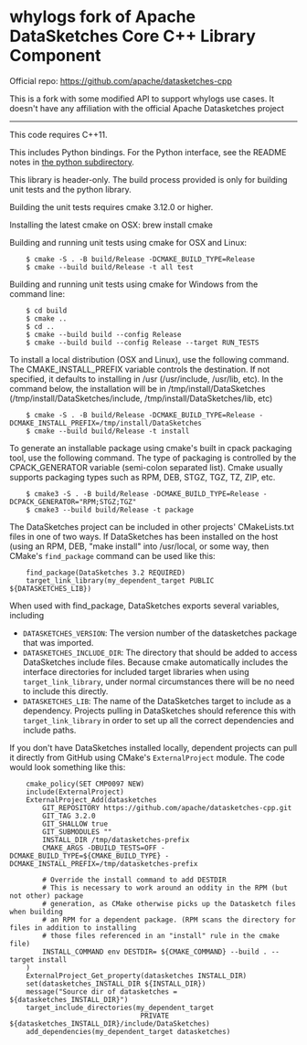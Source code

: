 # whylogs fork of Apache DataSketches Core C++ Library Component

Official repo: https://github.com/apache/datasketches-cpp

This is a fork with some modified API to support whylogs use cases. It doesn't have any affiliation with the official Apache Datasketches project

---

This code requires C++11.

This includes Python bindings. For the Python interface, see the README notes in [the python subdirectory](https://github.com/apache/datasketches-cpp/tree/master/python).

This library is header-only. The build process provided is only for building unit tests and the python library.

Building the unit tests requires cmake 3.12.0 or higher.

Installing the latest cmake on OSX: brew install cmake

Building and running unit tests using cmake for OSX and Linux:

```
    $ cmake -S . -B build/Release -DCMAKE_BUILD_TYPE=Release
    $ cmake --build build/Release -t all test
```

Building and running unit tests using cmake for Windows from the command line:

```
    $ cd build
    $ cmake ..
    $ cd ..
    $ cmake --build build --config Release
    $ cmake --build build --config Release --target RUN_TESTS
```

To install a local distribution (OSX and Linux), use the following command. The
CMAKE_INSTALL_PREFIX variable controls the destination. If not specified, it 
defaults to installing in /usr (/usr/include, /usr/lib, etc). In the command below,
the installation will be in /tmp/install/DataSketches (/tmp/install/DataSketches/include,
/tmp/install/DataSketches/lib, etc)

```
    $ cmake -S . -B build/Release -DCMAKE_BUILD_TYPE=Release -DCMAKE_INSTALL_PREFIX=/tmp/install/DataSketches
    $ cmake --build build/Release -t install
```

To generate an installable package using cmake's built in cpack packaging tool,
use the following command. The type of packaging is controlled by the CPACK_GENERATOR
variable (semi-colon separated list). Cmake usually supports packaging types such as RPM,
DEB, STGZ, TGZ, TZ, ZIP, etc.

```
    $ cmake3 -S . -B build/Release -DCMAKE_BUILD_TYPE=Release -DCPACK_GENERATOR="RPM;STGZ;TGZ" 
    $ cmake3 --build build/Release -t package
```

The DataSketches project can be included in other projects' CMakeLists.txt files in one of two ways.
If DataSketches has been installed on the host (using an RPM, DEB, "make install" into /usr/local, or some 
way, then CMake's `find_package` command can be used like this:

```
    find_package(DataSketches 3.2 REQUIRED)
    target_link_library(my_dependent_target PUBLIC ${DATASKETCHES_LIB})
```

When used with find_package, DataSketches exports several variables, including

   - `DATASKETCHES_VERSION`: The version number of the datasketches package that was imported.
   - `DATASKETCHES_INCLUDE_DIR`: The directory that should be added to access DataSketches include files.
   Because cmake automatically includes the interface directories for included target libraries when
   using `target_link_library`, under normal circumstances there will be no need to include this directly.
   - `DATASKETCHES_LIB`: The name of the DataSketches target to include as a dependency. Projects pulling
   in DataSketches should reference this with `target_link_library` in order to set up all the correct dependencies 
   and include paths.

If you don't have DataSketches installed locally, dependent projects can pull it directly
from GitHub using CMake's `ExternalProject` module. The code would look something like this:

```
    cmake_policy(SET CMP0097 NEW)
    include(ExternalProject)
    ExternalProject_Add(datasketches
        GIT_REPOSITORY https://github.com/apache/datasketches-cpp.git
        GIT_TAG 3.2.0
        GIT_SHALLOW true
        GIT_SUBMODULES ""
        INSTALL_DIR /tmp/datasketches-prefix
        CMAKE_ARGS -DBUILD_TESTS=OFF -DCMAKE_BUILD_TYPE=${CMAKE_BUILD_TYPE} -DCMAKE_INSTALL_PREFIX=/tmp/datasketches-prefix

        # Override the install command to add DESTDIR
        # This is necessary to work around an oddity in the RPM (but not other) package
        # generation, as CMake otherwise picks up the Datasketch files when building
        # an RPM for a dependent package. (RPM scans the directory for files in addition to installing
        # those files referenced in an "install" rule in the cmake file)
        INSTALL_COMMAND env DESTDIR= ${CMAKE_COMMAND} --build . --target install
    )
    ExternalProject_Get_property(datasketches INSTALL_DIR)
    set(datasketches_INSTALL_DIR ${INSTALL_DIR})
    message("Source dir of datasketches = ${datasketches_INSTALL_DIR}")
    target_include_directories(my_dependent_target 
                                PRIVATE ${datasketches_INSTALL_DIR}/include/DataSketches)
    add_dependencies(my_dependent_target datasketches)
```
